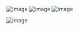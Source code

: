 ![image](https://user-images.githubusercontent.com/57319180/187676884-89b20aa8-e730-4029-b9f3-a6c39ebb1014.png)
![image](https://user-images.githubusercontent.com/57319180/187677292-b82c91cb-587a-410d-b832-af28d746afb0.png)
![image](https://user-images.githubusercontent.com/57319180/187677774-569d10b7-0793-4a87-a616-f0bcd6446b10.png)

![image](https://user-images.githubusercontent.com/57319180/187677808-b5c6401c-f3a1-46ac-99d3-283ab21d29aa.png)
